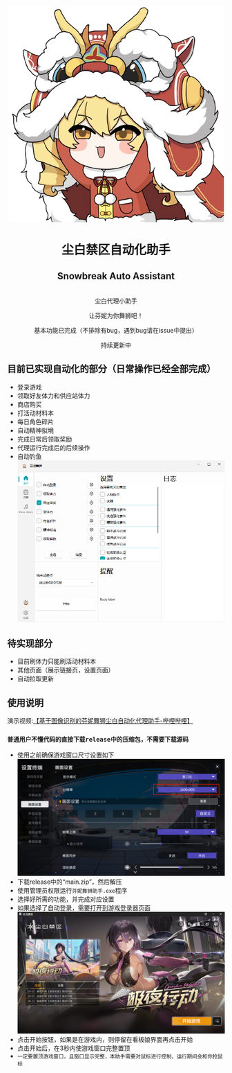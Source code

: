 <div align="center">

![logo.png](asset%2Flogo.png)
# 尘白禁区自动化助手
## Snowbreak Auto Assistant

<br>
尘白代理小助手

让芬妮为你舞狮吧！

基本功能已完成（不排除有bug，遇到bug请在issue中提出）

持续更新中
</div>

## 目前已实现自动化的部分（日常操作已经全部完成）
- 登录游戏
- 领取好友体力和供应站体力
- 商店购买
- 打活动材料本
- 每日角色碎片
- 自动精神拟境
- 完成日常后领取奖励
- 代理运行完成后的后续操作
- 自动钓鱼
![2.png](asset%2F2.png)
## 待实现部分
- 目前刷体力只能刷活动材料本
- 其他页面（展示链接页，设置页面）
- 自动拉取更新
## 使用说明
演示视频:[【基于图像识别的芬妮舞狮尘白自动化代理助手-哔哩哔哩】](https://b23.tv/W9OA85k)
### `普通用户不懂代码的直接下载release中的压缩包，不需要下载源码`
- 使用之前确保游戏窗口尺寸设置如下
![3.png](asset%2F3.png)
- 下载release中的“main.zip”，然后解压
- 使用管理员权限运行`芬妮舞狮助手.exe`程序
- 选择好所需的功能，并完成对应设置
- 如果选择了自动登录，需要打开到游戏登录器页面
![4.png](asset%2F4.png)
- 点击开始按钮，如果是在游戏内，则停留在看板娘界面再点击开始
- 点击开始后，在3秒内使游戏窗口完整置顶
- `一定要置顶游戏窗口，且窗口显示完整，本助手需要对鼠标进行控制，运行期间会和你抢鼠标`